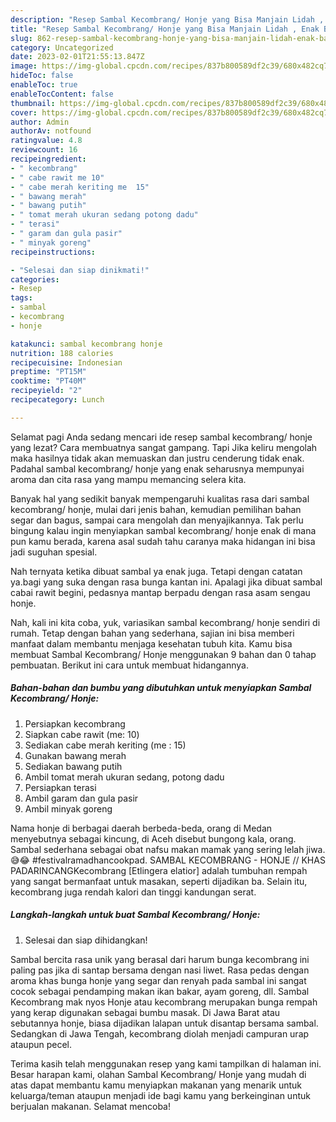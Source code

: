 ```yaml
---
description: "Resep Sambal Kecombrang/ Honje yang Bisa Manjain Lidah , Enak Banget"
title: "Resep Sambal Kecombrang/ Honje yang Bisa Manjain Lidah , Enak Banget"
slug: 862-resep-sambal-kecombrang-honje-yang-bisa-manjain-lidah-enak-banget
category: Uncategorized
date: 2023-02-01T21:55:13.847Z
image: https://img-global.cpcdn.com/recipes/837b800589df2c39/680x482cq70/sambal-kecombrang-honje-foto-resep-utama.jpg
hideToc: false
enableToc: true
enableTocContent: false
thumbnail: https://img-global.cpcdn.com/recipes/837b800589df2c39/680x482cq70/sambal-kecombrang-honje-foto-resep-utama.jpg
cover: https://img-global.cpcdn.com/recipes/837b800589df2c39/680x482cq70/sambal-kecombrang-honje-foto-resep-utama.jpg
author: Admin
authorAv: notfound
ratingvalue: 4.8
reviewcount: 16
recipeingredient:
- " kecombrang"
- " cabe rawit me 10"
- " cabe merah keriting me  15"
- " bawang merah"
- " bawang putih"
- " tomat merah ukuran sedang potong dadu"
- " terasi"
- " garam dan gula pasir"
- " minyak goreng"
recipeinstructions:

- "Selesai dan siap dinikmati!"
categories:
- Resep
tags:
- sambal
- kecombrang
- honje

katakunci: sambal kecombrang honje 
nutrition: 188 calories
recipecuisine: Indonesian
preptime: "PT15M"
cooktime: "PT40M"
recipeyield: "2"
recipecategory: Lunch

---
```



Selamat pagi Anda sedang mencari ide resep sambal kecombrang/ honje yang lezat? Cara membuatnya sangat gampang. Tapi Jika keliru mengolah maka hasilnya tidak akan memuaskan dan justru cenderung tidak enak. Padahal sambal kecombrang/ honje yang enak seharusnya mempunyai aroma dan cita rasa yang mampu memancing selera kita.


Banyak hal yang sedikit banyak mempengaruhi kualitas rasa dari sambal kecombrang/ honje, mulai dari jenis bahan, kemudian pemilihan bahan segar dan bagus, sampai cara mengolah dan menyajikannya. Tak perlu bingung kalau ingin menyiapkan sambal kecombrang/ honje enak di mana pun kamu berada, karena asal sudah tahu caranya maka hidangan ini bisa jadi suguhan spesial.

Nah ternyata ketika dibuat sambal ya enak juga. Tetapi dengan catatan ya.bagi yang suka dengan rasa bunga kantan ini. Apalagi jika dibuat sambal cabai rawit begini, pedasnya mantap berpadu dengan rasa asam sengau honje.


Nah, kali ini kita coba, yuk, variasikan sambal kecombrang/ honje sendiri di rumah. Tetap dengan bahan yang sederhana, sajian ini bisa memberi manfaat dalam membantu menjaga kesehatan tubuh kita. Kamu bisa membuat Sambal Kecombrang/ Honje menggunakan 9 bahan dan 0 tahap pembuatan. Berikut ini cara untuk membuat hidangannya.

<!--inarticleads1-->

##### Bahan-bahan dan bumbu yang dibutuhkan untuk menyiapkan Sambal Kecombrang/ Honje:

1. Persiapkan  kecombrang
1. Siapkan  cabe rawit (me: 10)
1. Sediakan  cabe merah keriting (me : 15)
1. Gunakan  bawang merah
1. Sediakan  bawang putih
1. Ambil  tomat merah ukuran sedang, potong dadu
1. Persiapkan  terasi
1. Ambil  garam dan gula pasir
1. Ambil  minyak goreng


Nama honje di berbagai daerah berbeda-beda, orang di Medan menyebutnya sebagai kincung, di Aceh disebut bungong kala, orang. Sambal sederhana sebagai obat nafsu makan mamak yang sering lelah jiwa.😅😂 #festivalramadhancookpad. SAMBAL KECOMBRANG - HONJE // KHAS PADARINCANGKecombrang [Etlingera elatior] adalah tumbuhan rempah yang sangat bermanfaat untuk masakan, seperti dijadikan ba. Selain itu, kecombrang juga rendah kalori dan tinggi kandungan serat. 

<!--inarticleads2-->

##### Langkah-langkah untuk buat Sambal Kecombrang/ Honje:


1. Selesai dan siap dihidangkan!

Sambal bercita rasa unik yang berasal dari harum bunga kecombrang ini paling pas jika di santap bersama dengan nasi liwet. Rasa pedas dengan aroma khas bunga honje yang segar dan renyah pada sambal ini sangat cocok sebagai pendamping makan ikan bakar, ayam goreng, dll. Sambal Kecombrang mak nyos Honje atau kecombrang merupakan bunga rempah yang kerap digunakan sebagai bumbu masak. Di Jawa Barat atau sebutannya honje, biasa dijadikan lalapan untuk disantap bersama sambal. Sedangkan di Jawa Tengah, kecombrang diolah menjadi campuran urap ataupun pecel. 

Terima kasih telah menggunakan resep yang kami tampilkan di halaman ini. Besar harapan kami, olahan Sambal Kecombrang/ Honje yang mudah di atas dapat membantu kamu menyiapkan makanan yang menarik untuk keluarga/teman ataupun menjadi ide bagi kamu yang berkeinginan untuk berjualan makanan. Selamat mencoba!
